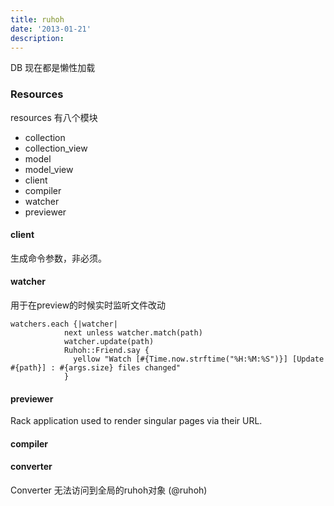 ```yaml
---
title: ruhoh
date: '2013-01-21'
description:
---
```


DB 现在都是懒性加载

### Resources

resources 有八个模块

- collection
- collection_view
- model
- model_view
- client
- compiler
- watcher
- previewer


#### client

生成命令参数，非必须。

#### watcher

用于在preview的时候实时监听文件改动

```
watchers.each {|watcher|
            next unless watcher.match(path)
            watcher.update(path)
            Ruhoh::Friend.say {
              yellow "Watch [#{Time.now.strftime("%H:%M:%S")}] [Update #{path}] : #{args.size} files changed"
            }
```

#### previewer

 Rack application used to render singular pages via their URL.
 
#### compiler


#### converter

Converter 无法访问到全局的ruhoh对象 (@ruhoh)
